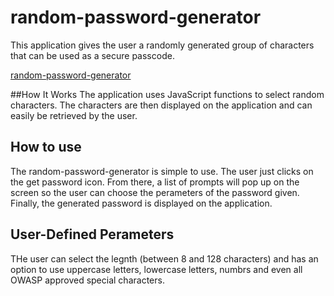 # random-password-generator
This application gives the user a randomly generated group of characters that can be used as a secure passcode.

[random-password-generator](https://user-images.githubusercontent.com/114878128/202285959-01e4a9b3-be94-477d-82d3-974622f7fe70.jpeg)

##How It Works
The application uses JavaScript functions to select random characters. The characters are then displayed on the application and can easily be retrieved by the user.

## How to use
The random-password-generator is simple to use. The user just clicks on the get password icon. From there, a list of prompts will pop up on the screen so the user can choose the perameters of the password given. Finally, the generated password is displayed on the application.

## User-Defined Perameters
THe user can select the legnth (between 8 and 128 characters) and has an option to use uppercase letters, lowercase letters, numbrs and even all OWASP approved special characters. 


